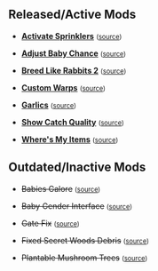 ## Released/Active Mods

* **[Activate Sprinklers](https://www.nexusmods.com/stardewvalley/mods/2088)** <small>([source](ActivateSprinklers))</small>

* **[Adjust Baby Chance](https://www.nexusmods.com/stardewvalley/mods/3311)** <small>([source](AdjustBabyChance))</small>

* **[Breed Like Rabbits 2](https://www.nexusmods.com/stardewvalley/mods/3429)** <small>([source](BreedLikeRabbits2))</small>

* **[Custom Warps](https://www.nexusmods.com/stardewvalley/mods/3445)** <small>([source](CustomWarps))</small>

* **[Garlics](https://www.nexusmods.com/stardewvalley/mods/3524)** <small>([source](ParsnipsAbsolutelyEverywhereButItsGarlic))</small>

* **[Show Catch Quality](https://www.nexusmods.com/stardewvalley/mods/3326)** <small>([source](ShowCatchQuality))</small>

* **[Where's My Items](https://www.nexusmods.com/stardewvalley/mods/2086)** <small>([source](WheresMyItems))</small>

## Outdated/Inactive Mods

* ~~Babies Galore~~ <small>([source](.old/BabiesGalore))</small>

* ~~Baby Gender Interface~~ <small>([source](.old/BabyGenderInterface))</small>

* ~~Gate Fix~~ <small>([source](.old/GateFix))</small>

* ~~Fixed Secret Woods Debris~~ <small>([source](.old/WoodsDebrisFix))</small>

* ~~Plantable Mushroom Trees~~ <small>([source](.old/PlantableMushroomTrees))</small>